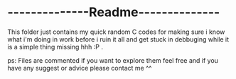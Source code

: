 #	--------------Readme--------------

This folder just contains my quick random C codes for making sure i know what i'm doing in work before i ruin it all and get stuck in debbuging while it is a simple thing missing hhh :P .

ps: Files are commented if you want to explore them feel free and if you have any suggest or advice please contact me ^^
